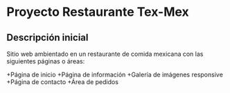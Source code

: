 # Proyecto Restaurante Tex-Mex

## Descripción inicial

Sitio web ambientado en un restaurante de comida mexicana con las siguientes
páginas o áreas:

+Página de inicio
+Página de información
+Galería de imágenes responsive
+Página de contacto
+Área de pedidos